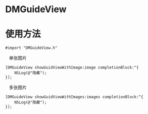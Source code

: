 # DMGuideView
# 使用方法
    #import "DMGuideView.h"
    
    单张图片
    
    [DMGuideView showGuidViewWithImage:image completionBlock:^{
        NSLog(@"隐藏");
    }];
    
    多张图片
    
    [DMGuideView showGuidViewWithImages:images completionBlock:^{
        NSLog(@"隐藏");
    }];


